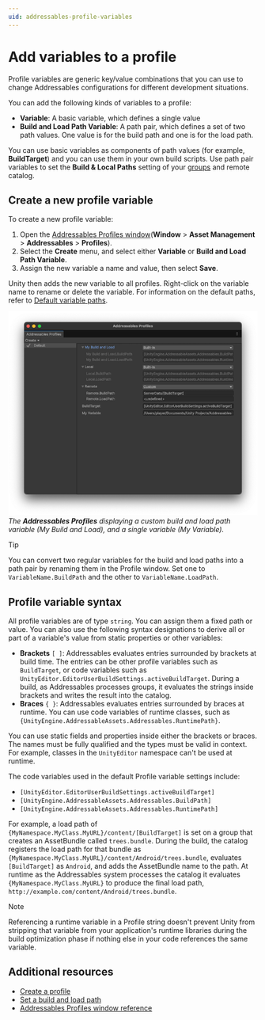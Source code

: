 ```yaml
---
uid: addressables-profile-variables
---
```


# Add variables to a profile

Profile variables are generic key/value combinations that you can use to change Addressables configurations for different development situations.

You can add the following kinds of variables to a profile:

* **Variable**: A basic variable, which defines a single value
* **Build and Load Path Variable**: A path pair, which defines a set of two path values. One value is for the build path and one is for the load path.

You can use basic variables as components of path values (for example, **BuildTarget**) and you can use them in your own build scripts. Use path pair variables to set the **Build & Local Paths** setting of your [groups](groups-intro.md) and remote catalog.

## Create a new profile variable

To create a new profile variable:

1. Open the [Addressables Profiles window](addressables-profiles-window.md)(**Window** > **Asset Management** > **Addressables** > **Profiles**).
1. Select the **Create** menu, and select either **Variable** or **Build and Load Path Variable**.
1. Assign the new variable a name and value, then select **Save**.

Unity then adds the new variable to all profiles. Right-click on the variable name to rename or delete the variable. For information on the default paths, refer to [Default variable paths](profiles-default-paths.md).

![The Addressables Profiles window displaying a custom build and load path variable (My Build and Load), and a single variable (My Variable).](images/profiles-custom-variables.png)<br/>*The __Addressables Profiles__ displaying a custom build and load path variable (My Build and Load), and a single variable (My Variable).*

> [!TIP]
> You can convert two regular variables for the build and load paths into a path pair by renaming them in the Profile window. Set one to `VariableName.BuildPath` and the other to `VariableName.LoadPath`.

## Profile variable syntax

All profile variables are of type `string`. You can assign them a fixed path or value. You can also use the following syntax designations to derive all or part of a variable's value from static properties or other variables:

* __Brackets__ `[ ]`:  Addressables evaluates entries surrounded by brackets at build time. The entries can be other profile variables such as `BuildTarget`, or code variables such as `UnityEditor.EditorUserBuildSettings.activeBuildTarget`. During a build, as Addressables processes groups, it evaluates the strings inside brackets and writes the result into the catalog.
* __Braces__ `{ }`: Addressables evaluates entries surrounded by braces at runtime. You can use code variables of runtime classes, such as `{UnityEngine.AddressableAssets.Addressables.RuntimePath}`.

You can use static fields and properties inside either the brackets or braces. The names must be fully qualified and the types must be valid in context. For example, classes in the `UnityEditor` namespace can't be used at runtime.

The code variables used in the default Profile variable settings include:

* `[UnityEditor.EditorUserBuildSettings.activeBuildTarget]`
* `[UnityEngine.AddressableAssets.Addressables.BuildPath]`
* `[UnityEngine.AddressableAssets.Addressables.RuntimePath]`

For example, a load path of `{MyNamespace.MyClass.MyURL}/content/[BuildTarget]` is set on a group that creates an AssetBundle called `trees.bundle`. During the build, the catalog registers the load path for that bundle as `{MyNamespace.MyClass.MyURL}/content/Android/trees.bundle`, evaluates `[BuildTarget]` as `Android`, and adds the AssetBundle name to the path. At runtime as the Addressables system processes the catalog it evaluates `{MyNamespace.MyClass.MyURL}` to produce the final load path, `http://example.com/content/Android/trees.bundle`.

> [!NOTE]
> Referencing a runtime variable in a Profile string doesn't prevent Unity from stripping that variable from your application's runtime libraries during the build optimization phase if nothing else in your code references the same variable.

## Additional resources

* [Create a profile](profiles-create.md)
* [Set a build and load path](profiles-build-load-paths.md)
* [Addressables Profiles window reference](addressables-profiles-window.md)